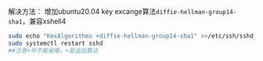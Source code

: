 解决方法：
增加ubuntu20.04 key excange算法`diffie-hellman-group14-sha1`，兼容xshell4

```bash
sudo echo "KexAlgorithms +diffie-hellman-group14-sha1" >>/etc/ssh/sshd_config
sudo systemctl restart sshd
##注意+号不能省略，+是追加算法
```